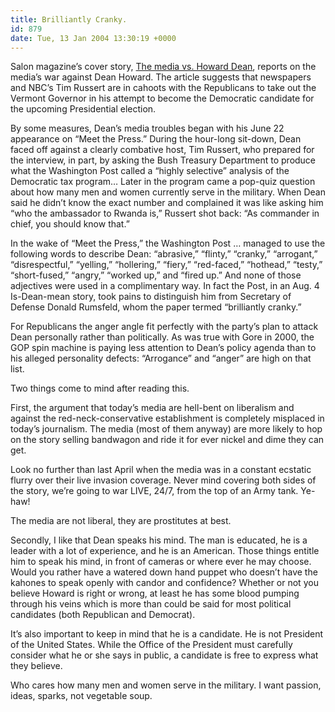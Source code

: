 ```yaml
---
title: Brilliantly Cranky.
id: 879
date: Tue, 13 Jan 2004 13:30:19 +0000
---
```


Salon magazine’s cover story, [The media vs. Howard Dean](http://www.salon.com/news/feature/2004/01/13/dean_media/index.html "The media vs. Howard Dean"), reports on the media’s war against Dean Howard. The article suggests that newspapers and NBC’s Tim Russert are in cahoots with the Republicans to take out the Vermont Governor in his attempt to become the Democratic candidate for the upcoming Presidential election.



<div class="quote">By some measures, Dean’s media troubles began with his June 22 appearance on “Meet the Press.” During the hour-long sit-down, Dean faced off against a clearly combative host, Tim Russert, who prepared for the interview, in part, by asking the Bush Treasury Department to produce what the Washington Post called a “highly selective” analysis of the Democratic tax program… Later in the program came a pop-quiz question about how many men and women currently serve in the military. When Dean said he didn’t know the exact number and complained it was like asking him “who the ambassador to Rwanda is,” Russert shot back: “As commander in chief, you should know that.”  

In the wake of “Meet the Press,” the Washington Post … managed to use the following words to describe Dean: “abrasive,” “flinty,” “cranky,” “arrogant,” “disrespectful,” “yelling,” “hollering,” “fiery,” “red-faced,” “hothead,” “testy,” “short-fused,” “angry,” “worked up,” and “fired up.” And none of those adjectives were used in a complimentary way. In fact the Post, in an Aug. 4 Is-Dean-mean story, took pains to distinguish him from Secretary of Defense Donald Rumsfeld, whom the paper termed “brilliantly cranky.”  

For Republicans the anger angle fit perfectly with the party’s plan to attack Dean personally rather than politically. As was true with Gore in 2000, the GOP spin machine is paying less attention to Dean’s policy agenda than to his alleged personality defects: “Arrogance” and “anger” are high on that list.</div>Two things come to mind after reading this.  

First, the argument that today’s media are hell-bent on liberalism and against the red-neck-conservative establishment is completely misplaced in today’s journalism. The media (most of them anyway) are more likely to hop on the story selling bandwagon and ride it for ever nickel and dime they can get.  

Look no further than last April when the media was in a constant ecstatic flurry over their live invasion coverage. Never mind covering both sides of the story, we’re going to war <span class="caps">LIVE</span>, 24/7, from the top of an Army tank. Ye-haw!  

The media are not liberal, they are prostitutes at best.  

Secondly, I like that Dean speaks his mind. The man is educated, he is a leader with a lot of experience, and he is an American. Those things entitle him to speak his mind, in front of cameras or where ever he may choose. Would you rather have a watered down hand puppet who doesn’t have the kahones to speak openly with candor and confidence? Whether or not you believe Howard is right or wrong, at least he has some blood pumping through his veins which is more than could be said for most political candidates (both Republican and Democrat).  

It’s also important to keep in mind that he is a candidate. He is not President of the United States. While the Office of the President must carefully consider what he or she says in public, a candidate is free to express what they believe.  

Who cares how many men and women serve in the military. I want passion, ideas, sparks, not vegetable soup.





